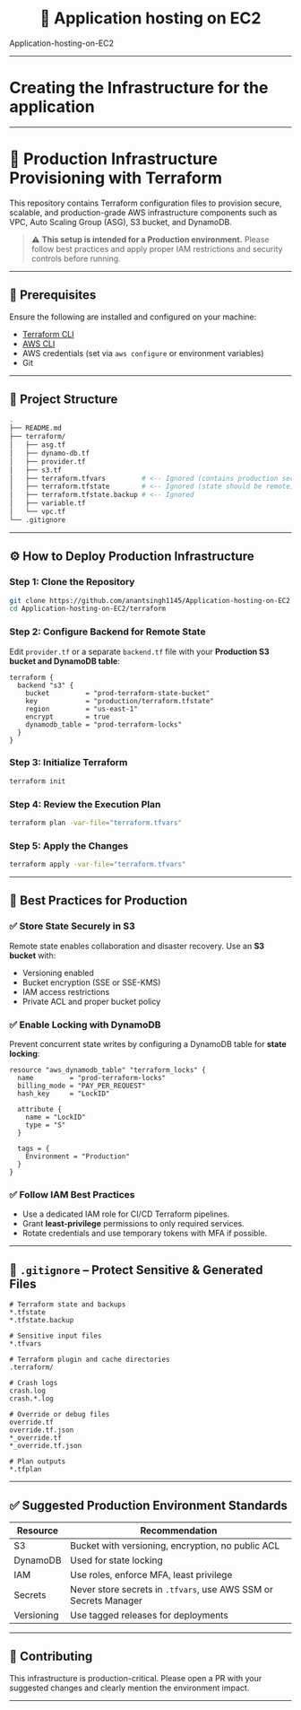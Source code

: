 <h1 align="center">🚀 Application hosting on EC2</h1> Application-hosting-on-EC2

---
# Creating the Infrastructure for the application
---
# 🚀 Production Infrastructure Provisioning with Terraform

This repository contains Terraform configuration files to provision secure, scalable, and production-grade AWS infrastructure components such as VPC, Auto Scaling Group (ASG), S3 bucket, and DynamoDB.

> ⚠️ **This setup is intended for a Production environment.** Please follow best practices and apply proper IAM restrictions and security controls before running.

---

## 🧰 Prerequisites

Ensure the following are installed and configured on your machine:

- [Terraform CLI](https://developer.hashicorp.com/terraform/downloads)
- [AWS CLI](https://docs.aws.amazon.com/cli/latest/userguide/install-cliv2.html)
- AWS credentials (set via `aws configure` or environment variables)
- Git

---

## 📁 Project Structure

```bash
.
├── README.md
├── terraform/
│   ├── asg.tf
│   ├── dynamo-db.tf
│   ├── provider.tf
│   ├── s3.tf
│   ├── terraform.tfvars         # <-- Ignored (contains production secrets/inputs)
│   ├── terraform.tfstate        # <-- Ignored (state should be remote)
│   ├── terraform.tfstate.backup # <-- Ignored
│   ├── variable.tf
│   └── vpc.tf
└── .gitignore
```

---

## ⚙️ How to Deploy Production Infrastructure

### Step 1: Clone the Repository

```bash
git clone https://github.com/anantsingh1145/Application-hosting-on-EC2
cd Application-hosting-on-EC2/terraform
````

### Step 2: Configure Backend for Remote State

Edit `provider.tf` or a separate `backend.tf` file with your **Production S3 bucket and DynamoDB table**:

```hcl
terraform {
  backend "s3" {
    bucket         = "prod-terraform-state-bucket"
    key            = "production/terraform.tfstate"
    region         = "us-east-1"
    encrypt        = true
    dynamodb_table = "prod-terraform-locks"
  }
}
```

### Step 3: Initialize Terraform

```bash
terraform init
```

### Step 4: Review the Execution Plan

```bash
terraform plan -var-file="terraform.tfvars"
```

### Step 5: Apply the Changes

```bash
terraform apply -var-file="terraform.tfvars"
```

---

## 🔐 Best Practices for Production

### ✅ Store State Securely in S3

Remote state enables collaboration and disaster recovery. Use an **S3 bucket** with:

* Versioning enabled
* Bucket encryption (SSE or SSE-KMS)
* IAM access restrictions
* Private ACL and proper bucket policy

### ✅ Enable Locking with DynamoDB

Prevent concurrent state writes by configuring a DynamoDB table for **state locking**:

```hcl
resource "aws_dynamodb_table" "terraform_locks" {
  name         = "prod-terraform-locks"
  billing_mode = "PAY_PER_REQUEST"
  hash_key     = "LockID"

  attribute {
    name = "LockID"
    type = "S"
  }

  tags = {
    Environment = "Production"
  }
}
```

### ✅ Follow IAM Best Practices

* Use a dedicated IAM role for CI/CD Terraform pipelines.
* Grant **least-privilege** permissions to only required services.
* Rotate credentials and use temporary tokens with MFA if possible.

---

## 📁 `.gitignore` – Protect Sensitive & Generated Files

```gitignore
# Terraform state and backups
*.tfstate
*.tfstate.backup

# Sensitive input files
*.tfvars

# Terraform plugin and cache directories
.terraform/

# Crash logs
crash.log
crash.*.log

# Override or debug files
override.tf
override.tf.json
*_override.tf
*_override.tf.json

# Plan outputs
*.tfplan
```

---

## ✅ Suggested Production Environment Standards

| Resource   | Recommendation                                                   |
| ---------- | ---------------------------------------------------------------- |
| S3         | Bucket with versioning, encryption, no public ACL                |
| DynamoDB   | Used for state locking                                           |
| IAM        | Use roles, enforce MFA, least privilege                          |
| Secrets    | Never store secrets in `.tfvars`, use AWS SSM or Secrets Manager |
| Versioning | Use tagged releases for deployments                              |

---

## 🏁 Contributing

This infrastructure is production-critical. Please open a PR with your suggested changes and clearly mention the environment impact.

---

